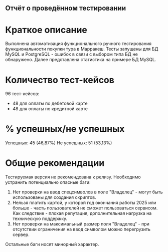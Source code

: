 ## Отчёт о проведённом тестировании
# Краткое описание
Выполнена автоматизация функционального ручного тестирования функциональности покупки тура в Марракеш.
Тесты запущены для БД MySQL и PostgreSQL - ошибок в связи с выбором типа БД не обнаружено.
Далее представлена статистика на примере БД MySQL.

# Количество тест-кейсов
96 тест-кейсов:
- 48 для оплаты по дебетовой карте
- 48 для оплаты по кредитной карте

# % успешных/не успешных
Успешных: 45 (46,87%) 
Не успешных: 51 (53,13%)

# Общие рекомендации
Тестируемая версия не рекомендована к релизу. Необходимо устранить потенциально опасные баги:
1. Нет проверки на ввод спецсимволов в поле "Владелец" - могут быть использованы для создания скриптов.
2. Нельзя платить картой, у которой год окончания работы 2025 или больше - часть пользователей не сможет пользоваться сервисом. Как следствие - плохая репутация, дополнительная нагрузка на техническую поддержку.
3. Нет проверки на максимальный размер поля "Владелец" - при отсутствии ограничения на ввод символом можно перегрузить сервер.

Остальные баги носят минорный характер.
